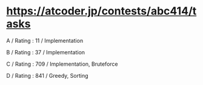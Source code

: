 # https://atcoder.jp/contests/abc414/tasks

A / Rating : $11$ / Implementation

B / Rating : $37$ / Implementation

C / Rating : $709$ / Implementation, Bruteforce

D / Rating : $841$ / Greedy, Sorting

